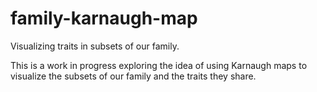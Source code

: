 # family-karnaugh-map
Visualizing traits in subsets of our family.

This is a work in progress exploring the idea of using Karnaugh maps to visualize the subsets of our family and the traits they share. 

